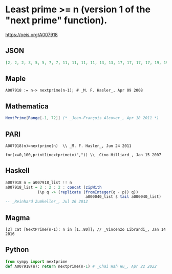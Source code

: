 # Least prime \>\= n \(version 1 of the "next prime" function\)\.
https://oeis.org/A007918
## JSON
```JSON
[2, 2, 2, 3, 5, 5, 7, 7, 11, 11, 11, 11, 13, 13, 17, 17, 17, 17, 19, 19, 23, 23, 23, 23, 29, 29, 29, 29, 29, 29, 31, 31, 37, 37, 37, 37, 37, 37, 41, 41, 41, 41, 43, 43, 47, 47, 47, 47, 53, 53, 53, 53, 53, 53, 59, 59, 59, 59, 59, 59, 61, 61, 67, 67, 67, 67, 67, 67, 71, 71, 71, 71, 73, 73]
```
## Maple
```Maple
A007918 := n-> nextprime(n-1); # _M. F. Hasler_, Apr 09 2008
```
## Mathematica
```Mathematica
NextPrime[Range[-1, 72]] (* _Jean-François Alcover_, Apr 18 2011 *)
```
## PARI
```PARI
A007918(n)=nextprime(n)  \\ _M. F. Hasler_, Jun 24 2011
```
```PARI
for(x=0,100,print1(nextprime(x)",")) \\ _Cino Hilliard_, Jan 15 2007
```
## Haskell
```Haskell
a007918 n = a007918_list !! n
a007918_list = 2 : 2 : 2 : concat (zipWith
              (\p q -> (replicate (fromInteger(q - p)) q))
                                   a000040_list $ tail a000040_list)
-- _Reinhard Zumkeller_, Jul 26 2012
```
## Magma
```Magma
[2] cat [NextPrime(n-1): n in [1..80]]; // _Vincenzo Librandi_, Jan 14 2016
```
## Python
```Python
from sympy import nextprime
def A007918(n): return nextprime(n-1) # _Chai Wah Wu_, Apr 22 2022
```
